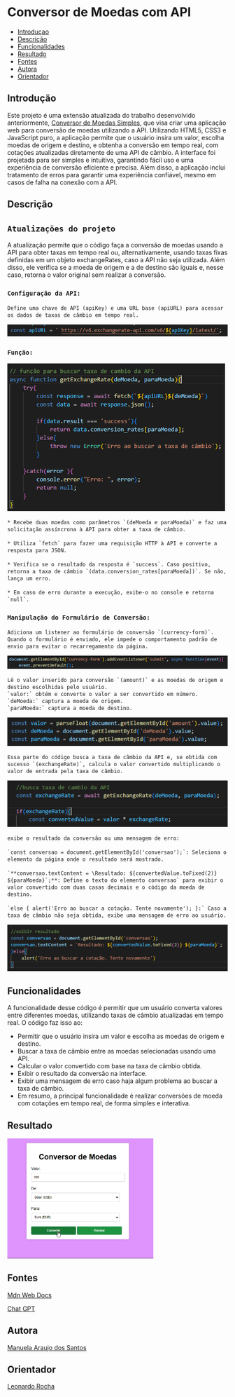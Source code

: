# Conversor de Moedas com API

* [Introduçao](#introdução)
* [Descrição](#descrição)
* [Funcionalidades](#funcionalidades)
* [Resultado](#resultado)
* [Fontes](#fontes)
* [Autora](#autora)
* [Orientador](#orientador)

## Introdução 

Este projeto é uma extensão atualizada do trabalho desenvolvido anteriormente, [Conversor de Moedas Simples](https://github.com/manuelaaraujo/conversor-de-moeda), que visa criar uma aplicação web para conversão de moedas utilizando a API. Utilizando HTML5, CSS3 e JavaScript puro, a aplicação permite que o usuário insira um valor, escolha moedas de origem e destino, e obtenha a conversão em tempo real, com cotações atualizadas diretamente de uma API de câmbio. A interface foi projetada para ser simples e intuitiva, garantindo fácil uso e uma experiência de conversão eficiente e precisa. Além disso, a aplicação inclui tratamento de erros para garantir uma experiência confiável, mesmo em casos de falha na conexão com a API.

## Descrição

## `Atualizações do projeto`

A atualização permite que o código faça a conversão de moedas usando a API para obter taxas em tempo real ou, alternativamente, usando taxas fixas definidas em um objeto exchangeRates, caso a API não seja utilizada. Além disso, ele verifica se a moeda de origem e a de destino são iguais e, nesse caso, retorna o valor original sem realizar a conversão.

### `Configuração da API:`

    Define uma chave de API (apiKey) e uma URL base (apiURL) para acessar os dados de taxas de câmbio em tempo real.
![](img/api.png)

### `Função:`

![](img/fun%C3%A7ao.png)

    * Recebe duas moedas como parâmetros `(deMoeda e paraMoeda)` e faz uma solicitação assíncrona à API para obter a taxa de câmbio.

    * Utiliza `fetch` para fazer uma requisição HTTP à API e converte a resposta para JSON.

    * Verifica se o resultado da resposta é `success`. Caso positivo, retorna a taxa de câmbio `(data.conversion_rates[paraMoeda])`. Se não, lança um erro.

    * Em caso de erro durante a execução, exibe-o no console e retorna `null`.

### `Manipulação do Formulário de Conversão:`

    Adiciona um listener ao formulário de conversão `(currency-form)`. Quando o formulário é enviado, ele impede o comportamento padrão de envio para evitar o recarregamento da página.

![](img/currency-form.png)

    Lê o valor inserido para conversão `(amount)` e as moedas de origem e destino escolhidas pelo usuário.
    `valor:` obtém e converte o valor a ser convertido em número.
    `deMoeda:` captura a moeda de origem.
    `paraMoeda:` captura a moeda de destino.

![](img/const.png)

    Essa parte do código busca a taxa de câmbio da API e, se obtida com sucesso `(exchangeRate)`, calcula o valor convertido multiplicando o valor de entrada pela taxa de câmbio.

![](img/taxa-cambio.png)

    exibe o resultado da conversão ou uma mensagem de erro:

    `const conversao = document.getElementById('conversao');`: Seleciona o elemento da página onde o resultado será mostrado.

    `**conversao.textContent = \Resultado: ${convertedValue.toFixed(2)} ${paraMoeda}`;**: Define o texto do elemento conversao` para exibir o valor convertido com duas casas decimais e o código da moeda de destino.

    `else { alert('Erro ao buscar a cotação. Tente novamente'); }:` Caso a taxa de câmbio não seja obtida, exibe uma mensagem de erro ao usuário.

![](img/resultado.png)

## Funcionalidades 

A funcionalidade desse código é permitir que um usuário converta valores entre diferentes moedas, utilizando taxas de câmbio atualizadas em tempo real. O código faz isso ao:

* Permitir que o usuário insira um valor e escolha as moedas de origem e destino.
* Buscar a taxa de câmbio entre as moedas selecionadas usando uma API.
* Calcular o valor convertido com base na taxa de câmbio obtida.
* Exibir o resultado da conversão na interface.
* Exibir uma mensagem de erro caso haja algum problema ao buscar a taxa de câmbio.
* Em resumo, a principal funcionalidade é realizar conversões de moeda com cotações em tempo real, de forma simples e interativa.

## Resultado

![](img/resultado.gif)

## Fontes 
[Mdn Web Docs](https://developer.mozilla.org/pt-BR/)

[Chat GPT](https://chatgpt.com/)

## Autora 

[Manuela Araujo dos Santos](https://github.com/manuelaaraujo)

## Orientador

[Leonardo Rocha](https://github.com/LeonardoRochaMarista)